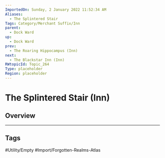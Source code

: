 ```yaml
---
ImportedOn: Sunday, 2 January 2022 11:52:34 AM
Aliases:
  - The Splintered Stair
Tags: Category/Merchant Suffix/Inn
parent:
  - Dock Ward
up:
  - Dock Ward
prev:
  - The Roaring Hippocampus (Inn)
next:
  - The Blackstar Inn (Inn)
RWtopicId: Topic_264
Type: placeholder
Region: placeholder
---
```

# The Splintered Stair (Inn)
## Overview

---
## Tags
#Utility/Empty #Import/Forgotten-Realms-Atlas


